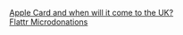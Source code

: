 [Apple Card and when will it come to the UK?](apple-card-and-when-will-it-come-to-the-uk/)  
[Flattr Microdonations](flattr-microdonations/)
